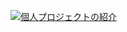 [![  個人プロジェクトの紹介](https://res.cloudinary.com/marcomontalbano/image/upload/v1706321678/video_to_markdown/images/youtube--cqJfYyBdL_A-c05b58ac6eb4c4700831b2b3070cd403.jpg)](https://youtu.be/cqJfYyBdL_A?si=i1jULSIIGe3nmtPX "  個人プロジェクトの紹介")
